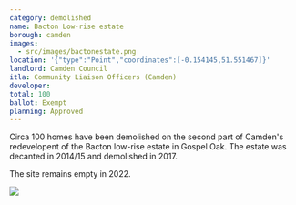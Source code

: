 ```yaml
---
category: demolished
name: Bacton Low-rise estate 
borough: camden
images:
  - src/images/bactonestate.png
location: '{"type":"Point","coordinates":[-0.154145,51.551467]}'
landlord: Camden Council
itla: Community Liaison Officers (Camden)
developer:
total: 100
ballot: Exempt
planning: Approved
---
```

Circa 100 homes have been demolished on the second part of Camden's redevelopent of the Bacton low-rise estate in Gospel Oak.
The estate was decanted in 2014/15 and demolished in 2017. 

The site remains empty in 2022.

![](https://estatewatch.london/images/bacton.jpg)
